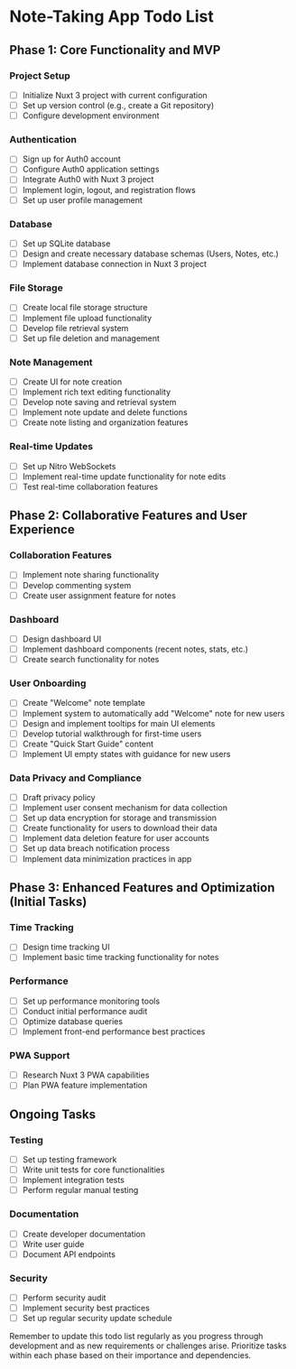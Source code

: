 # Note-Taking App Todo List

## Phase 1: Core Functionality and MVP

### Project Setup
- [ ] Initialize Nuxt 3 project with current configuration
- [ ] Set up version control (e.g., create a Git repository)
- [ ] Configure development environment

### Authentication
- [ ] Sign up for Auth0 account
- [ ] Configure Auth0 application settings
- [ ] Integrate Auth0 with Nuxt 3 project
- [ ] Implement login, logout, and registration flows
- [ ] Set up user profile management

### Database
- [ ] Set up SQLite database
- [ ] Design and create necessary database schemas (Users, Notes, etc.)
- [ ] Implement database connection in Nuxt 3 project

### File Storage
- [ ] Create local file storage structure
- [ ] Implement file upload functionality
- [ ] Develop file retrieval system
- [ ] Set up file deletion and management

### Note Management
- [ ] Create UI for note creation
- [ ] Implement rich text editing functionality
- [ ] Develop note saving and retrieval system
- [ ] Implement note update and delete functions
- [ ] Create note listing and organization features

### Real-time Updates
- [ ] Set up Nitro WebSockets
- [ ] Implement real-time update functionality for note edits
- [ ] Test real-time collaboration features

## Phase 2: Collaborative Features and User Experience

### Collaboration Features
- [ ] Implement note sharing functionality
- [ ] Develop commenting system
- [ ] Create user assignment feature for notes

### Dashboard
- [ ] Design dashboard UI
- [ ] Implement dashboard components (recent notes, stats, etc.)
- [ ] Create search functionality for notes

### User Onboarding
- [ ] Create "Welcome" note template
- [ ] Implement system to automatically add "Welcome" note for new users
- [ ] Design and implement tooltips for main UI elements
- [ ] Develop tutorial walkthrough for first-time users
- [ ] Create "Quick Start Guide" content
- [ ] Implement UI empty states with guidance for new users

### Data Privacy and Compliance
- [ ] Draft privacy policy
- [ ] Implement user consent mechanism for data collection
- [ ] Set up data encryption for storage and transmission
- [ ] Create functionality for users to download their data
- [ ] Implement data deletion feature for user accounts
- [ ] Set up data breach notification process
- [ ] Implement data minimization practices in app

## Phase 3: Enhanced Features and Optimization (Initial Tasks)

### Time Tracking
- [ ] Design time tracking UI
- [ ] Implement basic time tracking functionality for notes

### Performance
- [ ] Set up performance monitoring tools
- [ ] Conduct initial performance audit
- [ ] Optimize database queries
- [ ] Implement front-end performance best practices

### PWA Support
- [ ] Research Nuxt 3 PWA capabilities
- [ ] Plan PWA feature implementation

## Ongoing Tasks

### Testing
- [ ] Set up testing framework
- [ ] Write unit tests for core functionalities
- [ ] Implement integration tests
- [ ] Perform regular manual testing

### Documentation
- [ ] Create developer documentation
- [ ] Write user guide
- [ ] Document API endpoints

### Security
- [ ] Perform security audit
- [ ] Implement security best practices
- [ ] Set up regular security update schedule

Remember to update this todo list regularly as you progress through development and as new requirements or challenges arise. Prioritize tasks within each phase based on their importance and dependencies.
